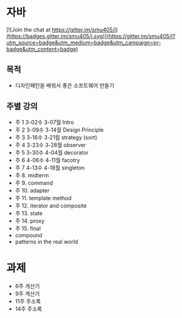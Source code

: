 # 자바

[![Join the chat at https://gitter.im/smu405/j](https://badges.gitter.im/smu405/j.svg)](https://gitter.im/smu405/j?utm_source=badge&utm_medium=badge&utm_campaign=pr-badge&utm_content=badge)

## 목적

* 디자인패턴을 배워서 좋은 소프트웨어 만들기

## 주별 강의

* 주 1 3-02수 3-07월 Intro
* 주 2 3-09수 3-14월 Design Principle
* 주 3 3-16수 3-21월 strategy (sort)
* 주 4 3-23수 3-28월 observer
* 주 5 3-30수 4-04월 decorator
* 주 6 4-06수 4-11월 facotry
* 주 7 4-13수 4-18월 singleton
* 주 8. midterm
* 주 9. command
* 주 10. adapter
* 주 11. template method
* 주 12. iterator and composite
* 주 13. state
* 주 14. proxy
* 주 15. final
* compound
* patterns in the real world

# 과제
- 6주 게산기
- 9주 계산기
- 11주 주소록
- 14주 주소록 

